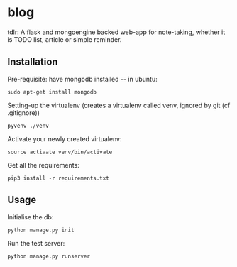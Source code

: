 blog
====

tdlr:
A flask and mongoengine backed web-app for note-taking, whether it is TODO list, article or simple reminder.

Installation
------------

Pre-requisite: have mongodb installed -- in ubuntu:
```
sudo apt-get install mongodb
```

Setting-up the virtualenv (creates a virtualenv called venv, ignored by git (cf .gitignore))
```
pyvenv ./venv
```

Activate your newly created virtualenv:
```
source activate venv/bin/activate
```

Get all the requirements:
```
pip3 install -r requirements.txt
```

Usage
-----

Initialise the db:
```
python manage.py init
```

Run the test server:
```
python manage.py runserver
```
